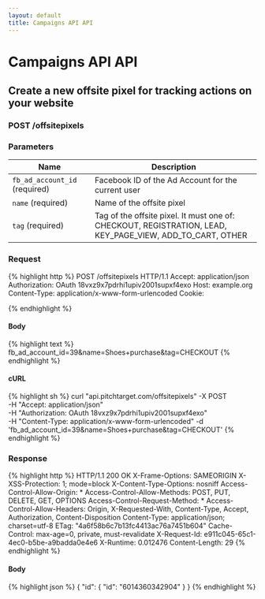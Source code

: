 ```yaml
---
layout: default
title: Campaigns API API
---
```


# Campaigns API API

## Create a new offsite pixel for tracking actions on your website

### POST /offsitepixels


### Parameters

Name | Description |
-----|-------------|
`fb_ad_account_id` (required) | Facebook ID of the Ad Account for the current user |
`name` (required) | Name of the offsite pixel |
`tag` (required) | Tag of the offsite pixel. It must one of: CHECKOUT, REGISTRATION, LEAD, KEY_PAGE_VIEW, ADD_TO_CART, OTHER |

### Request

{% highlight http %}
POST /offsitepixels HTTP/1.1
Accept: application/json
Authorization: OAuth 18vxz9x7pdrhi1upiv2001supxf4exo
Host: example.org
Content-Type: application/x-www-form-urlencoded
Cookie: 

{% endhighlight %}

#### Body

{% highlight text %}
fb_ad_account_id=39&name=Shoes+purchase&tag=CHECKOUT
{% endhighlight %}

#### cURL

{% highlight sh %}
curl "api.pitchtarget.com/offsitepixels" -X POST \
	-H "Accept: application/json" \
	-H "Authorization: OAuth 18vxz9x7pdrhi1upiv2001supxf4exo" \
	-H "Content-Type: application/x-www-form-urlencoded" -d 'fb_ad_account_id=39&name=Shoes+purchase&tag=CHECKOUT'
{% endhighlight %}

### Response

{% highlight http %}
HTTP/1.1 200 OK
X-Frame-Options: SAMEORIGIN
X-XSS-Protection: 1; mode=block
X-Content-Type-Options: nosniff
Access-Control-Allow-Origin: *
Access-Control-Allow-Methods: POST, PUT, DELETE, GET, OPTIONS
Access-Control-Request-Method: *
Access-Control-Allow-Headers: Origin, X-Requested-With, Content-Type, Accept, Authorization, Content-Disposition
Content-Type: application/json; charset=utf-8
ETag: "4a6f58b6c7b13fc4413ac76a7451b604"
Cache-Control: max-age=0, private, must-revalidate
X-Request-Id: e911c045-65c1-4ec0-b5be-a9badda0e4e6
X-Runtime: 0.012476
Content-Length: 29
{% endhighlight %}

#### Body

{% highlight json %}
{
  "id": {
    "id": "6014360342904"
  }
}
{% endhighlight %}

